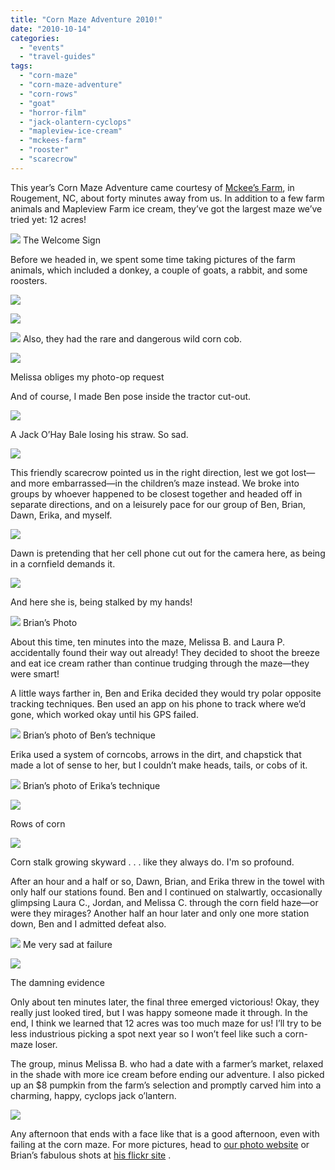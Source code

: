 ```yaml
---
title: "Corn Maze Adventure 2010!"
date: "2010-10-14"
categories: 
  - "events"
  - "travel-guides"
tags: 
  - "corn-maze"
  - "corn-maze-adventure"
  - "corn-rows"
  - "goat"
  - "horror-film"
  - "jack-olantern-cyclops"
  - "mapleview-ice-cream"
  - "mckees-farm"
  - "rooster"
  - "scarecrow"
---
```


This year’s Corn Maze Adventure came courtesy of [Mckee’s Farm](http://www.mckeecornfieldmaze.com/), in Rougement, NC, about forty minutes away from us. In addition to a few farm animals and Mapleview Farm ice cream, they’ve got the largest maze we’ve tried yet: 12 acres!

![](http://www.blastanova.com/photoalbum/Adventures/Corn%20Maze%202010/cornmaze201001.JPG) The Welcome Sign

Before we headed in, we spent some time taking pictures of the farm animals, which included a donkey, a couple of goats, a rabbit, and some roosters.

![](http://www.blastanova.com/photoalbum/Adventures/Corn%20Maze%202010/cornmaze201006.JPG)

![](http://www.blastanova.com/photoalbum/Adventures/Corn%20Maze%202010/cornmaze201008.JPG)

![](http://www.blastanova.com/photoalbum/Adventures/Corn%20Maze%202010/cornmaze201009.JPG)  Also, they had the rare and dangerous wild corn cob.

![](http://www.blastanova.com/photoalbum/Adventures/Corn%20Maze%202010/cornmaze201004.JPG)

Melissa obliges my photo-op request

And of course, I made Ben pose inside the tractor cut-out.

![](http://www.blastanova.com/photoalbum/Adventures/Corn%20Maze%202010/cornmaze201012.JPG)

A Jack O’Hay Bale losing his straw. So sad.

![](http://www.blastanova.com/photoalbum/Adventures/Corn%20Maze%202010/cornmaze201022.JPG)

This friendly scarecrow pointed us in the right direction, lest we got lost—and more embarrassed—in the children’s maze instead. We broke into groups by whoever happened to be closest together and headed off in separate directions, and on a leisurely pace for our group of Ben, Brian, Dawn, Erika, and myself.

![](http://www.blastanova.com/photoalbum/Adventures/Corn%20Maze%202010/cornmaze201013.JPG)

Dawn is pretending that her cell phone cut out for the camera here, as being in a cornfield demands it.

![](http://www.blastanova.com/photoalbum/Adventures/Corn%20Maze%202010/cornmaze201015.JPG)

And here she is, being stalked by my hands!

![](http://farm5.static.flickr.com/4106/5071898585_724cc53dd5_z.jpg) Brian’s Photo

About this time, ten minutes into the maze, Melissa B. and Laura P. accidentally found their way out already! They decided to shoot the breeze and eat ice cream rather than continue trudging through the maze—they were smart!

A little ways farther in, Ben and Erika decided they would try polar opposite tracking techniques. Ben used an app on his phone to track where we’d gone, which worked okay until his GPS failed.

![](http://farm5.static.flickr.com/4109/5071902557_ea692307f5_z.jpg) Brian’s photo of Ben’s technique

Erika used a system of corncobs, arrows in the dirt, and chapstick that made a lot of sense to her, but I couldn’t make heads, tails, or cobs of it.

![](http://farm5.static.flickr.com/4133/5072512374_d6d28c7167_z.jpg) Brian’s photo of Erika’s technique

![](http://www.blastanova.com/photoalbum/Adventures/Corn%20Maze%202010/cornmaze201014.JPG)

Rows of corn

![](http://www.blastanova.com/photoalbum/Adventures/Corn%20Maze%202010/cornmaze201018.JPG)

Corn stalk growing skyward . . . like they always do. I'm so profound.

After an hour and a half or so, Dawn, Brian, and Erika threw in the towel with only half our stations found. Ben and I continued on stalwartly, occasionally glimpsing Laura C., Jordan, and Melissa C. through the corn field haze—or were they mirages? Another half an hour later and only one more station down, Ben and I admitted defeat also.

![](http://www.blastanova.com/photoalbum/Adventures/Corn%20Maze%202010/cornmaze201019.JPG) Me very sad at failure

![](http://www.blastanova.com/photoalbum/Adventures/Corn%20Maze%202010/cornmaze201021.JPG)

The damning evidence

Only about ten minutes later, the final three emerged victorious! Okay, they really just looked tired, but I was happy someone made it through. In the end, I think we learned that 12 acres was too much maze for us! I’ll try to be less industrious picking a spot next year so I won’t feel like such a corn-maze loser.

The group, minus Melissa B. who had a date with a farmer’s market, relaxed in the shade with more ice cream before ending our adventure. I also picked up an $8 pumpkin from the farm’s selection and promptly carved him into a charming, happy, cyclops jack o’lantern.

![](http://www.blastanova.com/photoalbum/Adventures/Corn%20Maze%202010/cornmaze201024.JPG)

Any afternoon that ends with a face like that is a good afternoon, even with failing at the corn maze. For more pictures, head to [our photo website](http://www.blastanova.com/photoalbum/index.html?path=Adventures/Corn%20Maze%202010) or Brian’s fabulous shots at [his flickr site](http://www.flickr.com/photos/brian_and_dawn/sets/72157625017730807/) .
